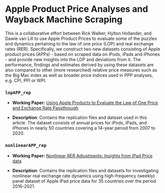 # Apple Product Price Analyses and Wayback Machine Scraping

This is a collaborative effort between Rick Walker, Hylton Hollander, and Dawie van Lill to use Apple Product Prices to evaluate some of the puzzles and dynamics pertaining to the law of one price (LOP) and real exchange rates (RER). Specifically, we construct two new datasets consisting of Apple product prices (APPs) - based on scraped data on iPods, iPads and iPhones - and provide new insights into the LOP and deviations from it. The performance, findings and estimates derived by using these datasets are also compared to other (more researched) relative price measures such as the Big Mac index as well as broader price indices used in PPP analyses, e.g. CPI, PPI or WPI. 

### `lopAPP_rep`

- **Working Paper:**  [Using Apple Products to Evaluate the Law of One Price and Exchange Rate Passthrough](https://doi.org/10.71587/k05tmc37)

- **Description**: Contains the replication files and dataset used in this article. The dataset consists of annual prices for iPods, iPads, and iPhones in nearly 50 countries covering a 14-year period from 2007 to 2020.

### `nonlinearAPP_rep`

- **Working Paper:**  [Nonlinear RER Adjustments: Insights from iPad Price data](https://doi.org/10.71587/zq2kyx44)

- **Description**: Contains the replication files and datasets for investigating nonlinear real exchange rate dynamics using high-frequency (weekly) panel dataset of Apple iPad price data for 35 countries over the period 2016-2021.
